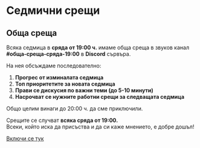# Седмични срещи

## Обща среща

Всяка седмица в **сряда от 19:00 ч.** имаме обща среща в звуков канал **#обща-среща-сряда-19:00** в **Discord** сървъра.

На нея обсъждаме последователно:

1. **Прогрес от изминалата седмица**
2. **Топ приоритетите за новата седмица**
3. **Прави се дискусия по важни теми (до 5-10 минути)**
4. **Насрочват се нужните работни срещи за следващата седмица**

Общо целим винаги до 20:00 ч. да сме приключили.

Срещите се случват **всяка сряда от 19:00.**\
Всеки, който иска да присъства и да си каже мнението, е добре дошъл!

[Включи се тук](https://docs.podkrepi.bg/general/komunikaciya/vprosi#kak-da-se-vklyucha-v-organizaciyata)

